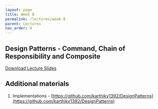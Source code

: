 ```yaml
---
layout: page
title: Week 8
permalink: /lectures/week-8
parent: Lectures
nav_order: 8
---
```


## Design Patterns - Command, Chain of Responsibility and Composite

[Download Lecture Slides](https://karthikv1392.github.io/cs6401_se/slides/w8_L1_Design_Patterns_Command_CoR_Composite)


## Additional materials

1. Implementations - [https://github.com/karthikv1392/DesignPatterns](https://github.com/karthikv1392/DesignPatterns)
